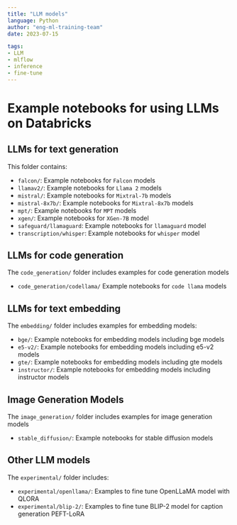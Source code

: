 ```yaml
---
title: "LLM models"
language: Python
author: "eng-ml-training-team"
date: 2023-07-15

tags: 
- LLM
- mlflow
- inference
- fine-tune
---
```


<!---
Copyright (C) 2023 Databricks, Inc.

Licensed under the Apache License, Version 2.0 (the "License");
you may not use this file except in compliance with the License.
You may obtain a copy of the License at

    http://www.apache.org/licenses/LICENSE-2.0

Unless required by applicable law or agreed to in writing, software
distributed under the License is distributed on an "AS IS" BASIS,
WITHOUT WARRANTIES OR CONDITIONS OF ANY KIND, either express or implied.
See the License for the specific language governing permissions and
limitations under the License.
-->


# Example notebooks for using LLMs on Databricks


## LLMs for text generation
This folder contains:
- `falcon/`: Example notebooks for `Falcon` models
- `llamav2/`: Example notebooks for `Llama 2` models
- `mistral/`: Example notebooks for `Mixtral-7b` models
- `mistral-8x7b/`: Example notebooks for `Mixtral-8x7b` models
- `mpt/`: Example notebooks for `MPT` models
- `xgen/`: Example notebooks for `XGen-7B` model
- `safeguard/llamaguard`: Example notebooks for `llamaguard` model
- `transcription/whisper`: Example notebooks for `whisper` model

## LLMs for code generation
The `code_generation/` folder includes examples for code generation models 
- `code_generation/codellama/` Example notebooks for `code llama` models

## LLMs for text embedding
The `embedding/` folder includes examples for embedding models:
- `bge/`: Example notebooks for embedding models including bge models
- `e5-v2/`: Example notebooks for embedding models including e5-v2 models
- `gte/`: Example notebooks for embedding models including gte models
- `instructor/`: Example notebooks for embedding models including instructor models

## Image Generation Models
The `image_generation/` folder includes examples for image generation models
- `stable_diffusion/`: Example notebooks for stable diffusion models

## Other LLM models
The `experimental/` folder includes:
- `experimental/openllama/`: Examples to fine tune OpenLLaMA model with QLORA
- `experimental/blip-2/`: Examples to fine tune BLIP-2 model for caption generation PEFT-LoRA 

